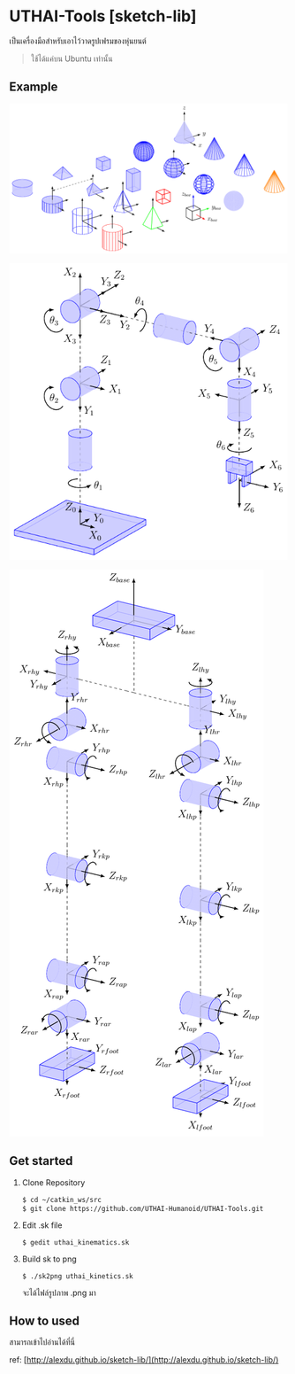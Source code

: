 # UTHAI-Tools [sketch-lib]

เป็นเครื่องมือสำหรับเอาไว้วาดรูปเฟรมของหุ่นยนต์

> ใช้ได้แค่บน Ubuntu เท่านั้น

## Example

![basic-shapes](https://github.com/UTHAI-Humanoid/UTHAI-Tools/blob/master/sketch-lib/basic-shapes.png?raw=true)

![test-robot](https://github.com/UTHAI-Humanoid/UTHAI-Tools/blob/master/sketch-lib/test_robot.png?raw=true)

![uthai-kinematics](https://github.com/UTHAI-Humanoid/UTHAI-Tools/blob/master/sketch-lib/uthai_kinematics.png?raw=true)

## Get started

1. Clone Repository
    ``` shell
    $ cd ~/catkin_ws/src
    $ git clone https://github.com/UTHAI-Humanoid/UTHAI-Tools.git
    ```

1. Edit .sk file
    ``` shell
    $ gedit uthai_kinematics.sk
    ```

1. Build sk to png
    ``` shell
    $ ./sk2png uthai_kinetics.sk
    ```
    จะได้ไฟล์รูปภาพ .png มา

## How to used

สามารถเข้าไปอ่านได้ที่นี่

ref: [http://alexdu.github.io/sketch-lib/](http://alexdu.github.io/sketch-lib/)

